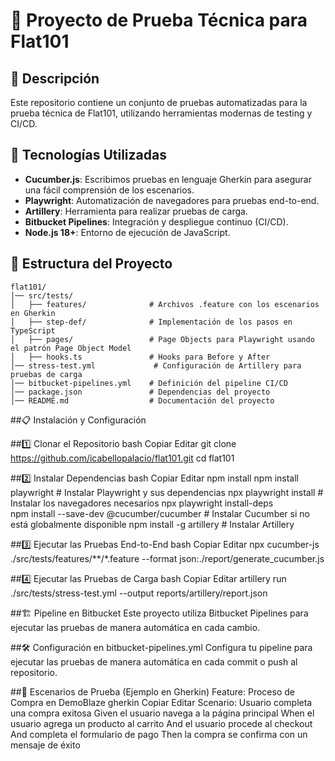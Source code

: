 # 📌 Proyecto de Prueba Técnica para Flat101

## 📖 Descripción

Este repositorio contiene un conjunto de pruebas automatizadas para la prueba técnica de Flat101, utilizando herramientas modernas de testing y CI/CD.

## 🚀 Tecnologías Utilizadas

- **Cucumber.js**: Escribimos pruebas en lenguaje Gherkin para asegurar una fácil comprensión de los escenarios.
- **Playwright**: Automatización de navegadores para pruebas end-to-end.
- **Artillery**: Herramienta para realizar pruebas de carga.
- **Bitbucket Pipelines**: Integración y despliegue continuo (CI/CD).
- **Node.js 18+**: Entorno de ejecución de JavaScript.

## 📂 Estructura del Proyecto

```plaintext
flat101/
│── src/tests/
│   ├── features/              # Archivos .feature con los escenarios en Gherkin
│   ├── step-def/              # Implementación de los pasos en TypeScript
│   ├── pages/                 # Page Objects para Playwright usando el patrón Page Object Model
│   ├── hooks.ts               # Hooks para Before y After
│── stress-test.yml             # Configuración de Artillery para pruebas de carga
│── bitbucket-pipelines.yml    # Definición del pipeline CI/CD
│── package.json               # Dependencias del proyecto
│── README.md                  # Documentación del proyecto
```

##📋 Instalación y Configuración

##1️⃣ Clonar el Repositorio
bash
Copiar
Editar
git clone https://github.com/icabellopalacio/flat101.git
cd flat101


##2️⃣ Instalar Dependencias
bash
Copiar
Editar
npm install
npm install playwright                             # Instalar Playwright y sus dependencias
npx playwright install                             # Instalar los navegadores necesarios
npx playwright install-deps  
npm install --save-dev @cucumber/cucumber          # Instalar Cucumber si no está globalmente disponible
npm install -g artillery                           # Instalar Artillery

##3️⃣ Ejecutar las Pruebas End-to-End
bash
Copiar
Editar
npx cucumber-js ./src/tests/features/**/*.feature --format json:./report/generate_cucumber.js

##4️⃣ Ejecutar las Pruebas de Carga
bash
Copiar
Editar
artillery run ./src/tests/stress-test.yml --output reports/artillery/report.json

##🏗 Pipeline en Bitbucket
Este proyecto utiliza Bitbucket Pipelines para ejecutar las pruebas de manera automática en cada cambio.

##🛠 Configuración en bitbucket-pipelines.yml
Configura tu pipeline para ejecutar las pruebas de manera automática en cada commit o push al repositorio.

##📝 Escenarios de Prueba (Ejemplo en Gherkin)
Feature: Proceso de Compra en DemoBlaze
gherkin
Copiar
Editar
Scenario: Usuario completa una compra exitosa
  Given el usuario navega a la página principal
  When el usuario agrega un producto al carrito
  And el usuario procede al checkout
  And completa el formulario de pago
  Then la compra se confirma con un mensaje de éxito






